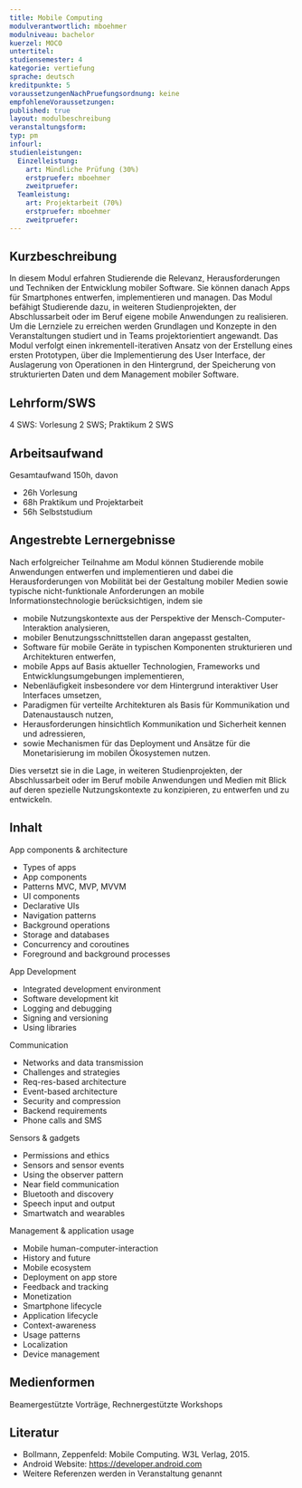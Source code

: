 ```yaml
---
title: Mobile Computing
modulverantwortlich: mboehmer
modulniveau: bachelor
kuerzel: MOCO
untertitel:
studiensemester: 4
kategorie: vertiefung
sprache: deutsch
kreditpunkte: 5
voraussetzungenNachPruefungsordnung: keine
empfohleneVoraussetzungen:
published: true
layout: modulbeschreibung
veranstaltungsform: 
typ: pm
infourl: 
studienleistungen:
  Einzelleistung:
    art: Mündliche Prüfung (30%)
    erstpruefer: mboehmer
    zweitpruefer:
  Teamleistung:
    art: Projektarbeit (70%)
    erstpruefer: mboehmer
    zweitpruefer:
---
```



## Kurzbeschreibung
In diesem Modul erfahren Studierende die Relevanz, Herausforderungen und Techniken der Entwicklung mobiler Software. Sie können danach Apps für Smartphones entwerfen, implementieren und managen. Das Modul befähigt Studierende dazu, in weiteren Studienprojekten, der Abschlussarbeit oder im Beruf eigene mobile Anwendungen zu realisieren. Um die Lernziele zu erreichen werden Grundlagen und Konzepte in den Veranstaltungen studiert und in Teams projektorientiert angewandt. Das Modul verfolgt einen inkrementell-iterativen Ansatz von der Erstellung eines ersten Prototypen, über die Implementierung des User Interface, der Auslagerung von Operationen in den Hintergrund, der Speicherung von strukturierten Daten und dem Management mobiler Software.

## Lehrform/SWS
4 SWS: Vorlesung 2 SWS; Praktikum 2 SWS

## Arbeitsaufwand
Gesamtaufwand 150h, davon 

- 26h Vorlesung 
- 68h Praktikum und Projektarbeit
- 56h Selbststudium

## Angestrebte Lernergebnisse
Nach erfolgreicher Teilnahme am Modul können Studierende mobile Anwendungen entwerfen und implementieren und dabei die Herausforderungen von Mobilität bei der Gestaltung mobiler Medien sowie typische nicht-funktionale Anforderungen an mobile Informationstechnologie berücksichtigen, indem sie

- mobile Nutzungskontexte aus der Perspektive der Mensch-Computer-Interaktion analysieren,
- mobiler Benutzungsschnittstellen daran angepasst gestalten,
- Software für mobile Geräte in typischen Komponenten strukturieren und Architekturen entwerfen,
- mobile Apps auf Basis aktueller Technologien, Frameworks und Entwicklungsumgebungen implementieren,
- Nebenläufigkeit insbesondere vor dem Hintergrund interaktiver User Interfaces umsetzen,
- Paradigmen für verteilte Architekturen als Basis für Kommunikation und Datenaustausch nutzen,
- Herausforderungen hinsichtlich Kommunikation und Sicherheit kennen und adressieren,
- sowie Mechanismen für das Deployment und Ansätze für die Monetarisierung im mobilen Ökosystemen nutzen.

Dies versetzt sie in die Lage, in weiteren Studienprojekten, der Abschlussarbeit oder im Beruf mobile Anwendungen und Medien mit Blick auf deren spezielle Nutzungskontexte zu konzipieren, zu entwerfen und zu entwickeln.

## Inhalt
App components & architecture
- Types of apps
- App components
- Patterns MVC, MVP, MVVM
- UI components
- Declarative UIs
- Navigation patterns
- Background operations
- Storage and databases
- Concurrency and coroutines
- Foreground and background processes

App Development
- Integrated development environment
- Software development kit
- Logging and debugging
- Signing and versioning
- Using libraries

Communication
- Networks and data transmission
- Challenges and strategies
- Req-res-based architecture
- Event-based architecture
- Security and compression
- Backend requirements
- Phone calls and SMS

Sensors & gadgets
- Permissions and ethics
- Sensors and sensor events
- Using the observer pattern
- Near field communication
- Bluetooth and discovery
- Speech input and output
- Smartwatch and wearables

Management & application usage
- Mobile human-computer-interaction
- History and future
- Mobile ecosystem
- Deployment on app store
- Feedback and tracking
- Monetization
- Smartphone lifecycle
- Application lifecycle
- Context-awareness
- Usage patterns
- Localization
- Device management

## Medienformen
Beamergestützte Vorträge, Rechnergestützte Workshops

## Literatur
- Bollmann, Zeppenfeld: Mobile Computing. W3L Verlag, 2015.
- Android Website: https://developer.android.com
- Weitere Referenzen werden in Veranstaltung genannt
